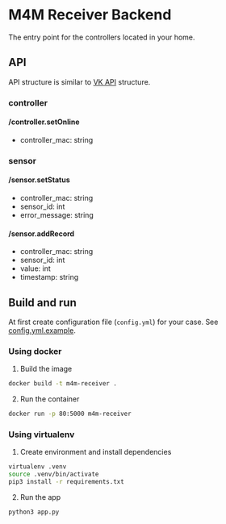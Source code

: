 # M4M Receiver Backend
The entry point for the controllers located in your home.

## API
API structure is similar to [VK API](https://vk.com/dev/methods)
structure.

### controller
#### /controller.setOnline
* controller_mac: string

### sensor
#### /sensor.setStatus
* controller_mac: string
* sensor_id: int
* error_message: string

#### /sensor.addRecord
* controller_mac: string
* sensor_id: int
* value: int
* timestamp: string

## Build and run
At first create configuration file (`config.yml`) for your case. See
[config.yml.example](config.yml.example).

### Using docker
1. Build the image
```bash
docker build -t m4m-receiver .
```

2. Run the container
```bash
docker run -p 80:5000 m4m-receiver
```

### Using virtualenv
1. Create environment and install dependencies
```bash
virtualenv .venv
source .venv/bin/activate
pip3 install -r requirements.txt

```

2. Run the app
```bash
python3 app.py
```
